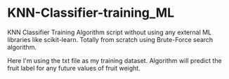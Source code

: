 # KNN-Classifier-training_ML

KNN Classifier Training Algorithm script without using any external ML libraries like scikit-learn. Totally from scratch using Brute-Force search algorithm.

Here I'm using the txt file as my training dataset. Algorithm will predict the fruit label for any future values of fruit weight.
